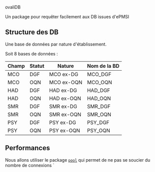  ovaliDB

Un package pour requêter facilement aux DB issues d'ePMSI

## Structure des DB

Une base de données par nature d'établissement.

Soit 8 bases de données :

| Champ | Statut | Nature     | Nom de la BD |
|-------|--------|------------|--------------|
| MCO   | DGF    | MCO ex-DG  | MCO_DGF      |
| MCO   | OQN    | MCO ex-OQN | MCO_OQN      |
| HAD   | DGF    | HAD ex-DG  | HAD_DGF      |
| HAD   | OQN    | HAD ex-OQN | HAD_OQN      |
| SMR   | DGF    | SMR ex-DG  | SMR_DGF      |
| SMR   | OQN    | SMR ex-OQN | SMR_OQN      |
| PSY   | DGF    | PSY ex-DG  | PSY_DGF      |
| PSY   | OQN    | PSY ex-OQN | PSY_OQN      |

## Performances

Nous allons utiliser le package [`pool`](http://rstudio.github.io/pool/articles/why-pool.html) qui permet de ne pas se soucier du nombre de connexions `


